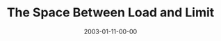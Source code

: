 ---
layout: message
category: message
series: "The Space Between"
title: "The Space Between Load and Limit"
date: 2003-01-11-00-00
message_id: 247
sc-permalink-url: "http://soundcloud.com/crdschurch/the-space-between-load-and"
audio: "http://s3.amazonaws.com/crossroads-media/messages/audio/Load%20And%20Limit%201020am.mp3"
audio-duration: "39:27"
tag: 
 - space
 - margin
 - overwhelmed
 - power
 - tome
 - balance
explicit: false
---